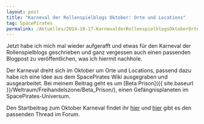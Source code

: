 ```yaml
---
layout: post
title: "Karneval der Rollenspielblogs Oktober: Orte und Locations"
tag: SpacePirates
permalink: /Aktuelles/2014-10-17-KarnevalderRollenspielblogsOktoberOrteundLocations
---
```


Jetzt habe ich mich mal wieder aufgerafft und etwas für den Karneval der Rollenspielblogs geschrieben und ganz vergessen auch einen passenden Blogpost zu veröffentlichen, was ich hiermit nachhole.

Der Karneval dreht sich im Oktober um Orte und Locations, passend dazu habe ich eine Idee aus dem SpacePirates Wiki ausgegraben und ausgearbeitet. Bei meinem Beitrag geht es um [Beta Prison]({{ site.baseurl }}/Weltraum/Freihandelszone/Beta_Prison/), einen Gefängnisplaneten im SpacePirates-Universum.

Den Startbeitrag zum Oktober Karneval findet ihr [hier](http:/richtig.spielleiten.de/2014/10/01/karneval-der-rollenspielblogs-orte-und-locations/) und [hier](http:/forum.rsp-blogs.de/rsp-karneval/orte-und-locations-%28oktober-2014%29/) gibt es den passenden Thread im Forum.
